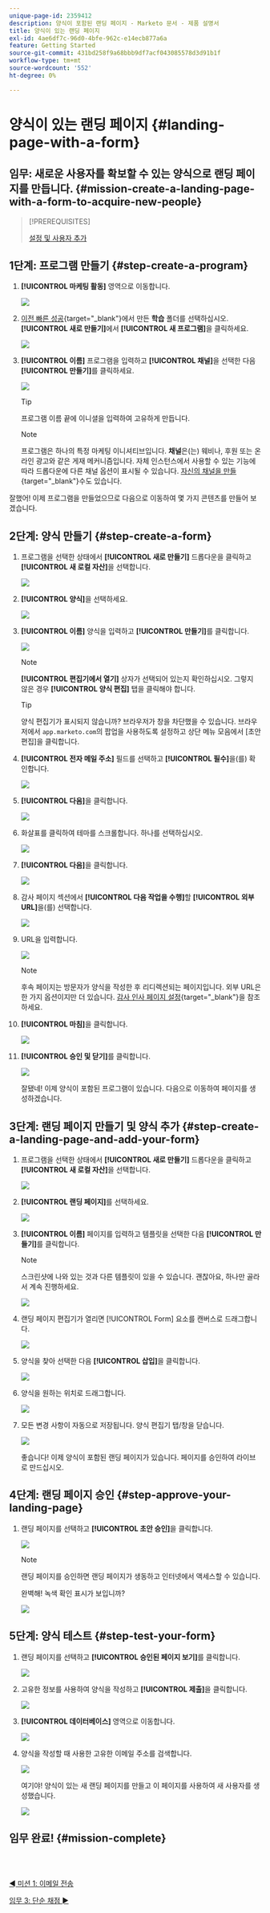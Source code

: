 ```yaml
---
unique-page-id: 2359412
description: 양식이 포함된 랜딩 페이지 - Marketo 문서 - 제품 설명서
title: 양식이 있는 랜딩 페이지
exl-id: 4ae6df7c-96d0-4bfe-962c-e14ecb877a6a
feature: Getting Started
source-git-commit: 431bd258f9a68bbb9df7acf043085578d3d91b1f
workflow-type: tm+mt
source-wordcount: '552'
ht-degree: 0%

---
```


# 양식이 있는 랜딩 페이지 {#landing-page-with-a-form}

## 임무: 새로운 사용자를 확보할 수 있는 양식으로 랜딩 페이지를 만듭니다. {#mission-create-a-landing-page-with-a-form-to-acquire-new-people}

>[!PREREQUISITES]
>
>[설정 및 사용자 추가](/help/marketo/getting-started/quick-wins/get-set-up-and-add-a-person.md)

## 1단계: 프로그램 만들기 {#step-create-a-program}

1. **[!UICONTROL 마케팅 활동]** 영역으로 이동합니다.

   ![](assets/landing-page-with-a-form-1.png)

1. [이전 빠른 성공](/help/marketo/getting-started/quick-wins/send-an-email.md){target="_blank"}에서 만든 **학습** 폴더를 선택하십시오. **[!UICONTROL 새로 만들기]**&#x200B;에서 **[!UICONTROL 새 프로그램]**&#x200B;을 클릭하세요.

   ![](assets/landing-page-with-a-form-2.png)

1. **[!UICONTROL 이름]** 프로그램을 입력하고 **[!UICONTROL 채널]**&#x200B;을 선택한 다음 **[!UICONTROL 만들기]**&#x200B;를 클릭하세요.

   ![](assets/landing-page-with-a-form-3.png)

   >[!TIP]
   >
   >프로그램 이름 끝에 이니셜을 입력하여 고유하게 만듭니다.

   >[!NOTE]
   >
   >프로그램은 하나의 특정 마케팅 이니셔티브입니다. **채널**&#x200B;은(는) 웨비나, 후원 또는 온라인 광고와 같은 게재 메커니즘입니다. 자체 인스턴스에서 사용할 수 있는 기능에 따라 드롭다운에 다른 채널 옵션이 표시될 수 있습니다. [자신의 채널을 만들](/help/marketo/product-docs/administration/tags/create-a-program-channel.md){target="_blank"}수도 있습니다.

잘했어! 이제 프로그램을 만들었으므로 다음으로 이동하여 몇 가지 콘텐츠를 만들어 보겠습니다.

## 2단계: 양식 만들기 {#step-create-a-form}

1. 프로그램을 선택한 상태에서 **[!UICONTROL 새로 만들기]** 드롭다운을 클릭하고 **[!UICONTROL 새 로컬 자산]**&#x200B;을 선택합니다.

   ![](assets/landing-page-with-a-form-4.png)

1. **[!UICONTROL 양식]**&#x200B;을 선택하세요.

   ![](assets/landing-page-with-a-form-5.png)

1. **[!UICONTROL 이름]** 양식을 입력하고 **[!UICONTROL 만들기]**&#x200B;를 클릭합니다.

   ![](assets/landing-page-with-a-form-6.png)

   >[!NOTE]
   >
   >**[!UICONTROL 편집기에서 열기]** 상자가 선택되어 있는지 확인하십시오. 그렇지 않은 경우 **[!UICONTROL 양식 편집]** 탭을 클릭해야 합니다.

   >[!TIP]
   >
   >양식 편집기가 표시되지 않습니까? 브라우저가 창을 차단했을 수 있습니다. 브라우저에서 `app.marketo.com`의 팝업을 사용하도록 설정하고 상단 메뉴 모음에서 [초안 편집]을 클릭합니다.

1. **[!UICONTROL 전자 메일 주소]** 필드를 선택하고 **[!UICONTROL 필수]**&#x200B;을(를) 확인합니다.

   ![](assets/landing-page-with-a-form-7.png)

1. **[!UICONTROL 다음]**&#x200B;을 클릭합니다.

   ![](assets/landing-page-with-a-form-8.png)

1. 화살표를 클릭하여 테마를 스크롤합니다. 하나를 선택하십시오.

   ![](assets/landing-page-with-a-form-9.png)

1. **[!UICONTROL 다음]**&#x200B;을 클릭합니다.

   ![](assets/landing-page-with-a-form-10.png)

1. 감사 페이지 섹션에서 **[!UICONTROL 다음 작업을 수행]**&#x200B;할 **[!UICONTROL 외부 URL]**&#x200B;을(를) 선택합니다.

   ![](assets/landing-page-with-a-form-11.png)

1. URL을 입력합니다.

   ![](assets/landing-page-with-a-form-12.png)

   >[!NOTE]
   >
   >후속 페이지는 방문자가 양식을 작성한 후 리디렉션되는 페이지입니다. 외부 URL은 한 가지 옵션이지만 더 있습니다. [감사 인사 페이지 설정](/help/marketo/product-docs/demand-generation/forms/creating-a-form/set-a-form-thank-you-page.md){target="_blank"}을 참조하세요.

1. **[!UICONTROL 마침]**&#x200B;을 클릭합니다.

   ![](assets/landing-page-with-a-form-13.png)

1. **[!UICONTROL 승인 및 닫기]**&#x200B;를 클릭합니다.

   ![](assets/landing-page-with-a-form-14.png)

   잘됐네! 이제 양식이 포함된 프로그램이 있습니다. 다음으로 이동하여 페이지를 생성하겠습니다.

## 3단계: 랜딩 페이지 만들기 및 양식 추가 {#step-create-a-landing-page-and-add-your-form}

1. 프로그램을 선택한 상태에서 **[!UICONTROL 새로 만들기]** 드롭다운을 클릭하고 **[!UICONTROL 새 로컬 자산]**&#x200B;을 선택합니다.

   ![](assets/landing-page-with-a-form-15.png)

1. **[!UICONTROL 랜딩 페이지]**&#x200B;를 선택하세요.

   ![](assets/landing-page-with-a-form-16.png)

1. **[!UICONTROL 이름]** 페이지를 입력하고 템플릿을 선택한 다음 **[!UICONTROL 만들기]**&#x200B;를 클릭합니다.

   >[!NOTE]
   >
   >스크린샷에 나와 있는 것과 다른 템플릿이 있을 수 있습니다. 괜찮아요, 하나만 골라서 계속 진행하세요.

   ![](assets/landing-page-with-a-form-17.png)

1. 랜딩 페이지 편집기가 열리면 [!UICONTROL Form] 요소를 캔버스로 드래그합니다.

   ![](assets/landing-page-with-a-form-18.png)

1. 양식을 찾아 선택한 다음 **[!UICONTROL 삽입]**&#x200B;을 클릭합니다.

   ![](assets/landing-page-with-a-form-19.png)

1. 양식을 원하는 위치로 드래그합니다.

   ![](assets/landing-page-with-a-form-20.png)

1. 모든 변경 사항이 자동으로 저장됩니다. 양식 편집기 탭/창을 닫습니다.

   ![](assets/landing-page-with-a-form-21.png)

   좋습니다! 이제 양식이 포함된 랜딩 페이지가 있습니다. 페이지를 승인하여 라이브로 만드십시오.

## 4단계: 랜딩 페이지 승인 {#step-approve-your-landing-page}

1. 랜딩 페이지를 선택하고 **[!UICONTROL 초안 승인]**&#x200B;을 클릭합니다.

   ![](assets/landing-page-with-a-form-22.png)

   >[!NOTE]
   >
   >랜딩 페이지를 승인하면 랜딩 페이지가 생동하고 인터넷에서 액세스할 수 있습니다.

   완벽해! 녹색 확인 표시가 보입니까?

   ![](assets/landing-page-with-a-form-23.png)

## 5단계: 양식 테스트 {#step-test-your-form}

1. 랜딩 페이지를 선택하고 **[!UICONTROL 승인된 페이지 보기]**&#x200B;를 클릭합니다.

   ![](assets/landing-page-with-a-form-24.png)

1. 고유한 정보를 사용하여 양식을 작성하고 **[!UICONTROL 제출]**&#x200B;을 클릭합니다.

   ![](assets/landing-page-with-a-form-25.png)

1. **[!UICONTROL 데이터베이스]** 영역으로 이동합니다.

   ![](assets/landing-page-with-a-form-26.png)

1. 양식을 작성할 때 사용한 고유한 이메일 주소를 검색합니다.

   ![](assets/landing-page-with-a-form-27.png)

   여기야! 양식이 있는 새 랜딩 페이지를 만들고 이 페이지를 사용하여 새 사용자를 생성했습니다.

   ![](assets/landing-page-with-a-form-28.png)

## 임무 완료! {#mission-complete}

<br> 

[◄ 미션 1: 이메일 전송](/help/marketo/getting-started/quick-wins/send-an-email.md)

[임무 3: 단순 채점 ►](/help/marketo/getting-started/quick-wins/simple-scoring.md)
